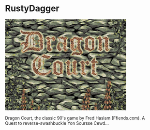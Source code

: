 # RustyDagger
![](Splash.png)

Dragon Court, the classic 90's game by Fred Haslam (Ffiends.com). A Quest to reverse-swashbuckle Yon Soursse Cewd...
